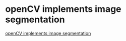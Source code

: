 # openCV implements image segmentation
[openCV implements image segmentation](https://aiwithcloud.com/2022/09/15/opencv_implements_image_segmentation/)